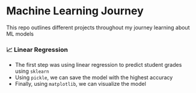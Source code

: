 # Machine Learning Journey

This repo outlines different projects throughout my journey learning about ML models 

### 📈 Linear Regression

- The first step was using linear regression to predict student grades using `sklearn`
- Using `pickle`, we can save the model with the highest accuracy
- Finally, using `matplotlib`, we can visualize the model
